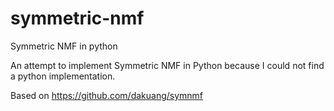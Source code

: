 # symmetric-nmf
Symmetric NMF in python

An attempt to implement Symmetric NMF in Python because I could not find a python implementation.

Based on https://github.com/dakuang/symnmf

